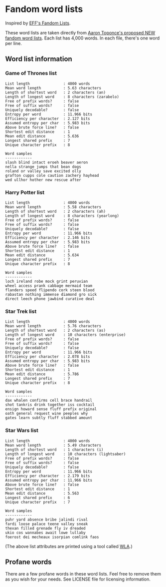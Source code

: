 # Fandom word lists

Inspired by [EFF's Fandom Lists](https://www.eff.org/deeplinks/2018/08/dragon-con-diceware). 

These word lists are taken directly from [Aaron Toponce's proposed NEW fandom word lists](https://gist.github.com/atoponce/241abc6977dffeb6f9d724512e4fa339). Each list has 4,000 words. In each file, there's one word per line.

## Word list information

### Game of Thrones list
```text
List length               : 4000 words
Mean word length          : 5.63 characters
Length of shortest word   : 2 characters (an)
Length of longest word    : 8 characters (zarabelo)
Free of prefix words?     : false
Free of suffix words?     : false
Uniquely decodable?       : false
Entropy per word          : 11.966 bits
Efficiency per character  : 2.127 bits
Assumed entropy per char  : 5.983 bits
Above brute force line?   : false
Shortest edit distance    : 1
Mean edit distance        : 5.636
Longest shared prefix     : 7
Unique character prefix   : 8

Word samples
------------
slash blind intact eroeh beaver aeron
nella strange jumps that bean dogs
roland or valley save excited olly
grafton cupps cole caution zachery hayhead
wed ullhor hother new rescue after
```

### Harry Potter list
```text
List length               : 4000 words
Mean word length          : 5.58 characters
Length of shortest word   : 2 characters (ah)
Length of longest word    : 8 characters (yearlong)
Free of prefix words?     : false
Free of suffix words?     : false
Uniquely decodable?       : false
Entropy per word          : 11.966 bits
Efficiency per character  : 2.146 bits
Assumed entropy per char  : 5.983 bits
Above brute force line?   : false
Shortest edit distance    : 1
Mean edit distance        : 5.634
Longest shared prefix     : 7
Unique character prefix   : 8

Word samples
------------
loch ireland robe mock grint peruvian
wheel access prank cabbage mermaid team
flanders speed flipendo cork steen blood
rabastan nothing immense diamond gro sick
direct leech phone jawbind curative deal
```

### Star Trek list
```text
List length               : 4000 words
Mean word length          : 5.76 characters
Length of shortest word   : 2 characters (as)
Length of longest word    : 10 characters (enterprise)
Free of prefix words?     : false
Free of suffix words?     : false
Uniquely decodable?       : false
Entropy per word          : 11.966 bits
Efficiency per character  : 2.078 bits
Assumed entropy per char  : 5.983 bits
Above brute force line?   : false
Shortest edit distance    : 1
Mean edit distance        : 5.786
Longest shared prefix     : 7
Unique character prefix   : 8

Word samples
------------
dax whalen confirms cell brace handrail
shot tankris drink together iss cocktail
ensign howard sense fluff prefix original
oath general request wine peeples why
gates learn subtly fluff stabbed amount
```

### Star Wars list
```text
List length               : 4000 words
Mean word length          : 5.49 characters
Length of shortest word   : 1 characters (i)
Length of longest word    : 10 characters (lightsaber)
Free of prefix words?     : false
Free of suffix words?     : false
Uniquely decodable?       : false
Entropy per word          : 11.966 bits
Efficiency per character  : 2.179 bits
Assumed entropy per char  : 11.966 bits
Above brute force line?   : false
Shortest edit distance    : 1
Mean edit distance        : 5.563
Longest shared prefix     : 6
Unique character prefix   : 7

Word samples
------------
puhr yard absence bribe jalindi rival
fardi loose palace teene valley sneak
thexan filled grenade fly iv dreaded
ukio cos wannabes await lowe lullaby
foerost dei mecheaux isorpian comlink faos
```

(The above list attributes are printed using a tool called [WLA](https://github.com/sts10/wla).)

## Profane words

There are a few profane words in these word lists. Feel free to remove them as you wish for your needs. See LICENSE file for licensing information.
